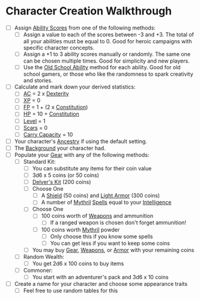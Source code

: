 # Character Creation Walkthrough

- [ ] Assign [Ability Scores](../Player%20Characters/Chosen%20Statistics/Ability%20Scores.md) from one of the following methods:
	- [ ] Assign a value to each of the scores between -3 and +3. The total of all your abilities must be equal to 0. Good for heroic campaigns with specific character concepts.
	- [ ] Assign a +1 to 3 ability scores manually or randomly. The same one can be chosen multiple times. Good for simplicity and new players.
	- [ ] Use the [Old School Ability](Old%20School%20Ability%20Generation.md) method for each ability. Good for old school gamers, or those who like the randomness to spark creativity and stories.
- [ ] Calculate and mark down your derived statistics:
	- [ ] [AC](../../Player%20Characters/Derived%20Statistics/Armor%20Class.md) = 2 x [Dexterity](../../Player%20Characters/Chosen%20Statistics/Dexterity.md)
	- [ ] [XP](../../Player%20Characters/Derived%20Statistics/Experience%20Points.md) = 0
	- [ ] [FP](../../Player%20Characters/Derived%20Statistics/Fatigue%20Points.md) = 1 + (2 x [Constitution](../../Player%20Characters/Chosen%20Statistics/Constitution.md))
	- [ ] [HP](../../Player%20Characters/Derived%20Statistics/Health%20Points.md) = 10 + [Constitution](../../Player%20Characters/Chosen%20Statistics/Constitution.md)
	- [ ] [Level](../../Player%20Characters/Derived%20Statistics/Level.md) = 1
	- [ ] [Scars](../../Player%20Characters/Derived%20Statistics/Scars.md) = 0
	- [ ] [Carry Capacity](../../Player%20Characters/Derived%20Statistics/Carry%20Capacity.md) = 10
- [ ] Your character's [Ancestry](../../Player%20Characters/Ancenstries/Ancestry.md) if using the default setting.
- [ ] The [Background](../../Player%20Characters/Backgrounds.md) your character had.
- [ ] Populate your [Gear](../Items/Equipment/Standard%20Gear.md) with any of the following methods:
	- [ ] Standard Kit:
		- [ ] You can substitute any items for their coin value
		- [ ] 3d6 x 5 coins (or 50 coins)
		- [ ] [Delver's Kit](../Items/Equipment/Delver's%20Kit.md) (200 coins)
		- [ ] Choose One
			- [ ] A [Shield](../Items/Equipment/Armor.md) (50 coins) and [Light Armor](../Items/Equipment/Armor.md) (300 coins)
			- [ ] A number of [Mythril](../../Magic/Mythril.md) [Spells](../../Magic/Spells.md) equal to your [Intelligence](../../Player%20Characters/Chosen%20Statistics/Intelligence.md)
		- [ ] Choose One
			- [ ] 100 coins worth of [Weapons](../Items/Equipment/Weapons.md) and ammunition
				- [ ] If a ranged weapon is chosen don't forget ammunition!
			- [ ] 100 coins worth [Mythril](../../Magic/Mythril.md) powder
				- [ ] Only choose this if you know some spells
				- [ ] You can get less if you want to keep some coins
		- [ ] You may buy [Gear](../Items/Equipment/Standard%20Gear.md), [Weapons](../Items/Equipment/Weapons.md), or [Armor](../Items/Equipment/Armor.md) with your remaining coins
	- [ ] Random Wealth:
		- [ ] You get 2d6 x 100 coins to buy items
	- [ ] Commoner: 
		- [ ] You start with an adventurer's pack and 3d6 x 10 coins
- [ ] Create a name for your character and choose some appearance traits
	- [ ] Feel free to use random tables for this